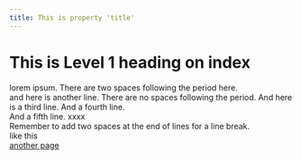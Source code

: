 ```yaml
---
title: This is property 'title'
---
```

# This is Level 1 heading on index

lorem ipsum. There are two spaces following the period here.    
and here is another line. There are no spaces following the period.
And here is a third line.
And a fourth line.  
And a fifth line. xxxx  
Remember to add two spaces at the end of lines for a line break.  
like this  
[another page](another%20page.md)

